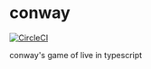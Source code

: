 # conway

[![CircleCI](https://circleci.com/gh/Samisdat/conway.svg?style=svg)](https://circleci.com/gh/Samisdat/conway)

conway's game of live in typescript
